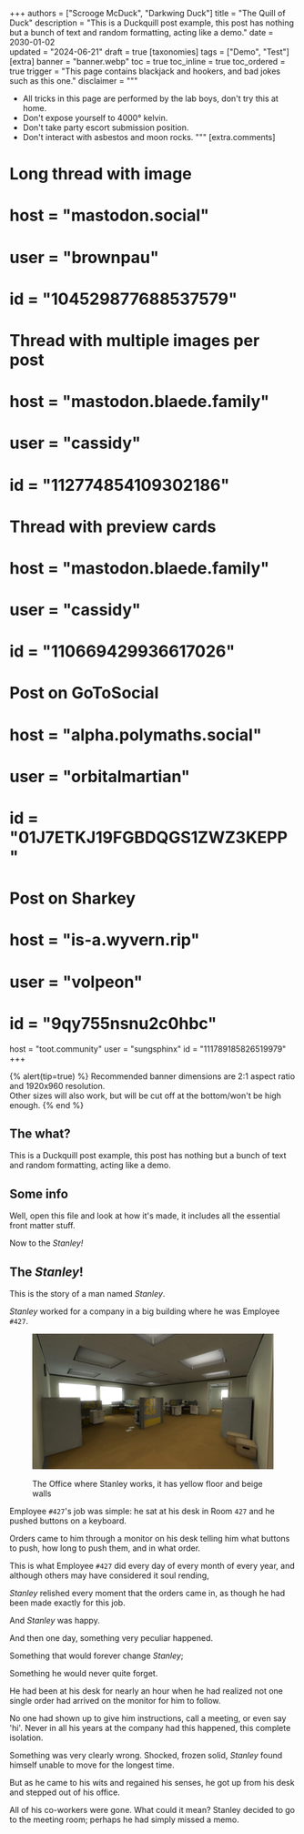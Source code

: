 +++
authors = ["Scrooge McDuck", "Darkwing Duck"]
title = "The Quill of Duck"
description = "This is a Duckquill post example, this post has nothing but a bunch of text and random formatting, acting like a demo."
date = 2030-01-02   
updated = "2024-06-21"
draft = true
[taxonomies]
tags = ["Demo", "Test"]
[extra]
banner = "banner.webp"
toc = true
toc_inline = true
toc_ordered = true
trigger = "This page contains blackjack and hookers, and bad jokes such as this one."
disclaimer = """
- All tricks in this page are performed by the lab boys, don't try this at home.
- Don't expose yourself to 4000° kelvin.
- Don't take party escort submission position.
- Don't interact with asbestos and moon rocks.
"""
[extra.comments]
# Long thread with image
#
# host = "mastodon.social"
# user = "brownpau"
# id = "104529877688537579"
#
# Thread with multiple images per post
#
# host = "mastodon.blaede.family"
# user = "cassidy"
# id = "112774854109302186"
#
# Thread with preview cards
# host = "mastodon.blaede.family"
# user = "cassidy"
# id = "110669429936617026"
#
# Post on GoToSocial
#
# host = "alpha.polymaths.social"
# user = "orbitalmartian"
# id = "01J7ETKJ19FGBDQGS1ZWZ3KEPP"
#
# Post on Sharkey
#
# host = "is-a.wyvern.rip"
# user = "volpeon"
# id = "9qy755nsnu2c0hbc"
host = "toot.community"
user = "sungsphinx"
id = "111789185826519979"
+++

{% alert(tip=true) %}
Recommended banner dimensions are 2:1 aspect ratio and 1920x960 resolution.  
Other sizes will also work, but will be cut off at the bottom/won't be high enough.
{% end %}

## The what?

This is a Duckquill post example, this post has nothing but a bunch of text and random formatting, acting like a demo.

## Some info

Well, open this file and look at how it's made, it includes all the essential front matter stuff.

Now to the _Stanley!_

## The _Stanley_!

This is the story of a man named _Stanley_.

_Stanley_ worked for a company in a big building where he was Employee `#427`.

<figure>

![The Office](the-office.webp)
<figcaption>The Office where Stanley works, it has yellow floor and beige walls</figcaption>
</figure>

Employee `#427`'s job was simple: he sat at his desk in Room `427` and he pushed buttons on a keyboard.

Orders came to him through a monitor on his desk telling him what buttons to push, how long to push them, and in what order.

This is what Employee `#427` did every day of every month of every year, and although others may have considered it soul rending,

_Stanley_ relished every moment that the orders came in, as though he had been made exactly for this job.

And _Stanley_ was happy.

And then one day, something very peculiar happened.

Something that would forever change _Stanley_;

Something he would never quite forget.

He had been at his desk for nearly an hour when he had realized not one single order had arrived on the monitor for him to follow.

No one had shown up to give him instructions, call a meeting, or even say 'hi'. Never in all his years at the company had this happened, this complete isolation.

Something was very clearly wrong. Shocked, frozen solid, _Stanley_ found himself unable to move for the longest time.

But as he came to his wits and regained his senses, he got up from his desk and stepped out of his office.

All of his co-workers were gone. What could it mean? Stanley decided to go to the meeting room; perhaps he had simply missed a memo.
